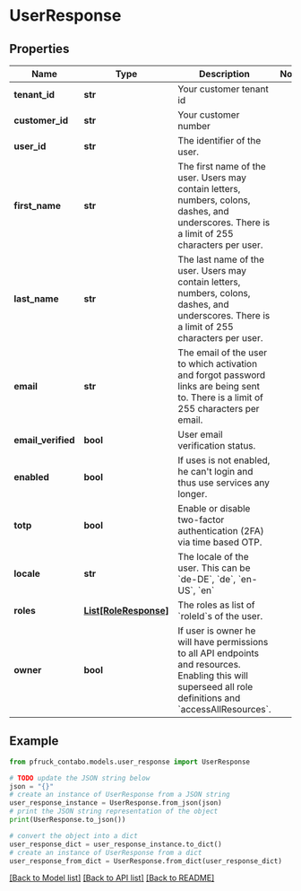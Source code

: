 # UserResponse


## Properties

Name | Type | Description | Notes
------------ | ------------- | ------------- | -------------
**tenant_id** | **str** | Your customer tenant id | 
**customer_id** | **str** | Your customer number | 
**user_id** | **str** | The identifier of the user. | 
**first_name** | **str** | The first name of the user. Users may contain letters, numbers, colons, dashes, and underscores. There is a limit of 255 characters per user. | 
**last_name** | **str** | The last name of the user. Users may contain letters, numbers, colons, dashes, and underscores. There is a limit of 255 characters per user. | 
**email** | **str** | The email of the user to which activation and forgot password links are being sent to. There is a limit of 255 characters per email. | 
**email_verified** | **bool** | User email verification status. | 
**enabled** | **bool** | If uses is not enabled, he can&#39;t login and thus use services any longer. | 
**totp** | **bool** | Enable or disable two-factor authentication (2FA) via time based OTP. | 
**locale** | **str** | The locale of the user. This can be &#x60;de-DE&#x60;, &#x60;de&#x60;, &#x60;en-US&#x60;, &#x60;en&#x60; | 
**roles** | [**List[RoleResponse]**](RoleResponse.md) | The roles as list of &#x60;roleId&#x60;s of the user. | 
**owner** | **bool** | If user is owner he will have permissions to all API endpoints and resources. Enabling this will superseed all role definitions and &#x60;accessAllResources&#x60;. | 

## Example

```python
from pfruck_contabo.models.user_response import UserResponse

# TODO update the JSON string below
json = "{}"
# create an instance of UserResponse from a JSON string
user_response_instance = UserResponse.from_json(json)
# print the JSON string representation of the object
print(UserResponse.to_json())

# convert the object into a dict
user_response_dict = user_response_instance.to_dict()
# create an instance of UserResponse from a dict
user_response_from_dict = UserResponse.from_dict(user_response_dict)
```
[[Back to Model list]](../README.md#documentation-for-models) [[Back to API list]](../README.md#documentation-for-api-endpoints) [[Back to README]](../README.md)


